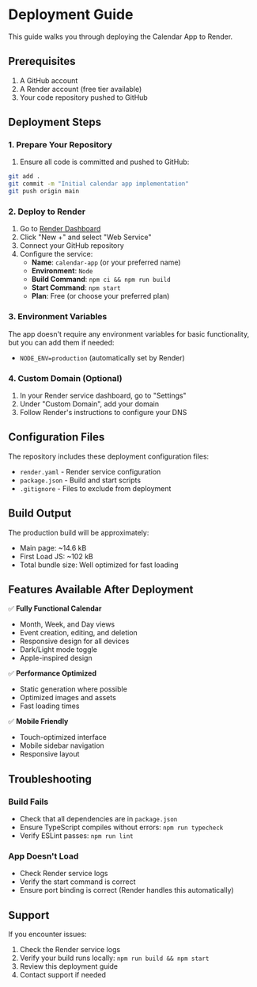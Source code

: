 # Deployment Guide

This guide walks you through deploying the Calendar App to Render.

## Prerequisites

1. A GitHub account
2. A Render account (free tier available)
3. Your code repository pushed to GitHub

## Deployment Steps

### 1. Prepare Your Repository

1. Ensure all code is committed and pushed to GitHub:
```bash
git add .
git commit -m "Initial calendar app implementation"
git push origin main
```

### 2. Deploy to Render

1. Go to [Render Dashboard](https://dashboard.render.com/)
2. Click "New +" and select "Web Service"
3. Connect your GitHub repository
4. Configure the service:
   - **Name**: `calendar-app` (or your preferred name)
   - **Environment**: `Node`
   - **Build Command**: `npm ci && npm run build`
   - **Start Command**: `npm start`
   - **Plan**: Free (or choose your preferred plan)

### 3. Environment Variables

The app doesn't require any environment variables for basic functionality, but you can add them if needed:

- `NODE_ENV=production` (automatically set by Render)

### 4. Custom Domain (Optional)

1. In your Render service dashboard, go to "Settings"
2. Under "Custom Domain", add your domain
3. Follow Render's instructions to configure your DNS

## Configuration Files

The repository includes these deployment configuration files:

- `render.yaml` - Render service configuration
- `package.json` - Build and start scripts
- `.gitignore` - Files to exclude from deployment

## Build Output

The production build will be approximately:
- Main page: ~14.6 kB
- First Load JS: ~102 kB
- Total bundle size: Well optimized for fast loading

## Features Available After Deployment

✅ **Fully Functional Calendar**
- Month, Week, and Day views
- Event creation, editing, and deletion
- Responsive design for all devices
- Dark/Light mode toggle
- Apple-inspired design

✅ **Performance Optimized**
- Static generation where possible
- Optimized images and assets
- Fast loading times

✅ **Mobile Friendly**
- Touch-optimized interface
- Mobile sidebar navigation
- Responsive layout

## Troubleshooting

### Build Fails
- Check that all dependencies are in `package.json`
- Ensure TypeScript compiles without errors: `npm run typecheck`
- Verify ESLint passes: `npm run lint`

### App Doesn't Load
- Check Render service logs
- Verify the start command is correct
- Ensure port binding is correct (Render handles this automatically)

## Support

If you encounter issues:
1. Check the Render service logs
2. Verify your build runs locally: `npm run build && npm start`
3. Review this deployment guide
4. Contact support if needed